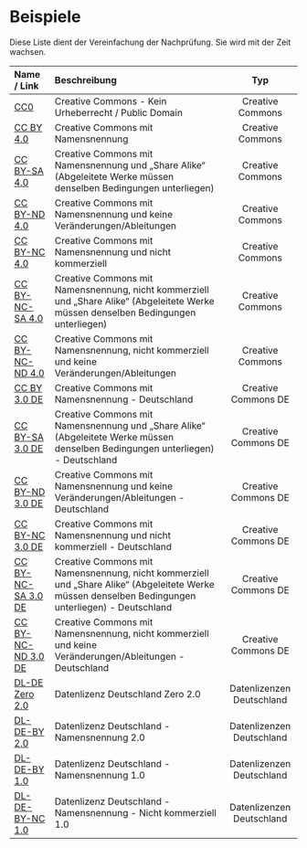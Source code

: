 # Beispiele


Diese Liste dient der Vereinfachung der Nachprüfung. Sie wird mit der Zeit wachsen. 

| Name / Link                           | Beschreibung                                                                                               | Typ              |
| :-----                                | :----                                                                                                      |:---:             |
| [CC0](CC0.markdown)                   | Creative Commons - Kein Urheberrecht / Public Domain                                                         | Creative Commons |
| [CC BY 4.0](CCBY4.markdown)           | Creative Commons mit Namensnennung                                                                         | Creative Commons |
| [CC BY-SA 4.0](CCBYSA4.markdown)      | Creative Commons mit Namensnennung und „Share Alike“ (Abgeleitete Werke müssen denselben Bedingungen unterliegen) | Creative Commons |
| [CC BY-ND 4.0](CCBYND4.markdown)      | Creative Commons mit Namensnennung und keine Veränderungen/Ableitungen                                     | Creative Commons |
| [CC BY-NC 4.0](CCBYNC4.markdown)      | Creative Commons mit Namensnennung und nicht kommerziell                                                   | Creative Commons |
| [CC BY-NC-SA 4.0](CCBYNCSA4.markdown) | Creative Commons mit Namensnennung, nicht kommerziell und „Share Alike“ (Abgeleitete Werke müssen denselben Bedingungen unterliegen) | Creative Commons |
| [CC BY-NC-ND 4.0](CCBYNCND4.markdown) | Creative Commons mit Namensnennung, nicht kommerziell und keine Veränderungen/Ableitungen                  | Creative Commons  |
| [CC BY 3.0 DE](CCBY3DE.markdown)      | Creative Commons mit Namensnennung - Deutschland                                                           | Creative Commons DE |
| [CC BY-SA 3.0 DE](CCBYSA3DE.markdown) | Creative Commons mit Namensnennung und „Share Alike“ (Abgeleitete Werke müssen denselben Bedingungen unterliegen) - Deutschland  | Creative Commons DE |
| [CC BY-ND 3.0 DE](CCBYND3DE.markdown) | Creative Commons mit Namensnennung und keine Veränderungen/Ableitungen - Deutschland                       | Creative Commons DE |
| [CC BY-NC 3.0 DE](CCBYNC3DE.markdown) | Creative Commons mit Namensnennung und nicht kommerziell - Deutschland                                     | Creative Commons DE | 
| [CC BY-NC-SA 3.0 DE](CCBYNCSA3DE.markdown) | Creative Commons mit Namensnennung, nicht kommerziell und „Share Alike“ (Abgeleitete Werke müssen denselben Bedingungen unterliegen) - Deutschland | Creative Commons DE | 
| [CC BY-NC-ND 3.0 DE](CCBYNCND3DE.markdown) | Creative Commons mit Namensnennung, nicht kommerziell und keine Veränderungen/Ableitungen - Deutschland | Creative Commons DE | 
| [DL-DE Zero 2.0](DLDEzero2.markdown)  |  Datenlizenz Deutschland Zero 2.0                                                                          | Datenlizenzen Deutschland | 
| [DL-DE-BY 2.0](DLDEBY2.markdown) | Datenlizenz Deutschland - Namensnennung 2.0                                                                     | Datenlizenzen Deutschland | 
| [DL-DE-BY 1.0](DLDEBY1.markdown) | Datenlizenz Deutschland - Namensnennung 1.0                                                                     | Datenlizenzen Deutschland | 
| [DL-DE-BY-NC 1.0](DLDEBYNC1.markdown) | Datenlizenz Deutschland - Namensnennung - Nicht kommerziell 1.0                                            | Datenlizenzen Deutschland | 







  



